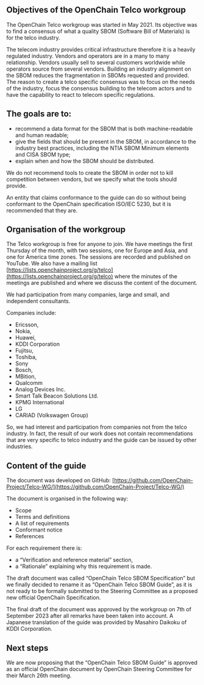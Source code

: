 Objectives of the OpenChain Telco workgroup
-------------------------------------------

The OpenChain Telco workgroup was started in May 2021. Its objective was to find a consensus of what a quality SBOM (Software Bill of Materials) is for the telco industry.

The telecom industry provides critical infrastructure therefore it is a heavily regulated industry. Vendors and operators are in a many to many relationship. Vendors usually sell to several customers worldwide while operators source from several vendors. Building an industry alignment on the SBOM reduces the fragmentation in SBOMs requested and provided. The reason to create a telco specific consensus was to focus on the needs of the industry, focus the consensus building to the telecom actors and to have the capability to react to telecom specific regulations.

The goals are to:
-----------------

*   recommend a data format for the SBOM that is both machine-readable and human readable;
*   give the fields that should be present in the SBOM, in accordance to the industry best practices, including the NTIA SBOM Minimum elements and CISA SBOM type;
*   explain when and how the SBOM should be distributed.
    

We do not recommend tools to create the SBOM in order not to kill competition between vendors, but we specify what the tools should provide.

An entity that claims conformance to the guide can do so without being conformant to the OpenChain specification ISO/IEC 5230, but it is recommended that they are.

Organisation of the workgroup
-----------------------------

The Telco workgroup is free for anyone to join. We have meetings the first Thursday of the month, with two sessions, one for Europe and Asia, and one for America time zones. The sessions are recorded and published on YouTube. We also have a mailing list [https://lists.openchainproject.org/g/telco](https://lists.openchainproject.org/g/telco) where the minutes of the meetings are published and where we discuss the content of the document.

We had participation from many companies, large and small, and independent consultants.

Companies include:

*   Ericsson,
*   Nokia,
*   Huawei,
*   KDDI Corporation
*   Fujitsu,
*   Toshiba,
*   Sony
*   Bosch,
*   MBition,
*   Qualcomm
*   Analog Devices Inc.
*   Smart Talk Beacon Solutions Ltd.
*   KPMG International
*   LG
*   CARIAD (Volkswagen Group)

So, we had interest and participation from companies not from the telco industry. In fact, the result of our work does not contain recommendations that are very specific to telco industry and the guide can be issued by other industries.

Content of the guide
--------------------

The document was developed on GitHub: [https://github.com/OpenChain-Project/Telco-WG/](https://github.com/OpenChain-Project/Telco-WG/)

The document is organised in the following way:

*   Scope
*   Terms and definitions
*   A list of requirements
*   Conformant notice
*   References

For each requirement there is:

*   a “Verification and reference material” section,
*   a “Rationale” explaining why this requirement is made.

The draft document was called “OpenChain Telco SBOM Specification” but we finally decided to rename it as “OpenChain Telco SBOM Guide”, as it is not ready to be formally submitted to the Steering Committee as a proposed new official OpenChain Specification.

The final draft of the document was approved by the workgroup on 7th of September 2023 after all remarks have been taken into account. A Japanese translation of the guide was provided by Masahiro Daikoku of KDDI Corporation.

Next steps
----------

We are now proposing that the “OpenChain Telco SBOM Guide” is approved as an official OpenChain document by OpenChain Steering Committee for their March 26th meeting.

